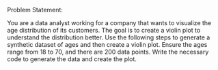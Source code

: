 Problem Statement:


You are a data analyst working for a company that wants to visualize the
age distribution of its customers. The goal is to create a violin plot to
understand the distribution better.
Use the following steps to generate a synthetic dataset of ages and then
create a violin plot.
Ensure the ages range from 18 to 70, and there are 200 data points.
Write the necessary code to generate the data and create the plot.
